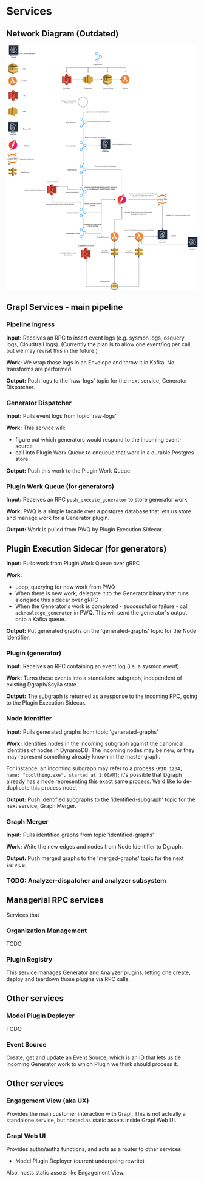 # Services

## Network Diagram (Outdated)

![Network Diagram](network_diagram.png)

## Grapl Services - main pipeline

### Pipeline Ingress

**Input:** Receives an RPC to insert event logs (e.g. sysmon logs, osquery logs,
Cloudtrail logs). (Currently the plan is to allow one event/log per call, but we
may revisit this in the future.)

**Work:** We wrap those logs in an Envelope and throw it in Kafka. No transforms
are performed.

**Output:** Push logs to the 'raw-logs' topic for the next service, Generator
Dispatcher.

### Generator Dispatcher

**Input:** Pulls event logs from topic 'raw-logs'

**Work:** This service will:

- figure out which generators would respond to the incoming event-source
- call into Plugin Work Queue to enqueue that work in a durable Postgres store.

**Output:** Push this work to the Plugin Work Queue.

### Plugin Work Queue (for generators)

**Input:** Receives an RPC `push_execute_generator` to store generator work

**Work:** PWQ is a simple facade over a postgres database that lets us store and
manage work for a Generator plugin.

**Output:** Work is pulled from PWQ by Plugin Execution Sidecar.

## Plugin Execution Sidecar (for generators)

**Input:** Pulls work from Plugin Work Queue over gRPC

**Work:**

- Loop, querying for new work from PWQ
- When there is new work, delegate it to the Generator binary that runs
  alongside this sidecar over gRPC
- When the Generator's work is completed - successful or failure - call
  `acknowledge_generator` in PWQ. This will send the generator's output onto a
  Kafka queue.

**Output:** Put generated graphs on the 'generated-graphs' topic for the Node
Identifier.

### Plugin (generator)

**Input:** Receives an RPC containing an event log (i.e. a sysmon event)

**Work:** Turns these events into a standalone subgraph, independent of existing
Dgraph/Scylla state.

**Output:** The subgraph is returned as a response to the incoming RPC, going to
the Plugin Execution Sidecar.

### Node Identifier

**Input:** Pulls generated graphs from topic 'generated-graphs'

**Work:** Identifies nodes in the incoming subgraph against the canonical
identities of nodes in DynamoDB. The incoming nodes may be new, or they may
represent something already known in the master graph.

For instance, an incoming subgraph may refer to a process
`{PID:1234, name: "coolthing.exe", started at 1:00AM}`; it's possible that
Dgraph already has a node representing this exact same process. We'd like to
de-duplicate this process node.

**Output:** Push identified subgraphs to the 'identified-subgraph' topic for the
next service, Graph Merger.

### Graph Merger

**Input:** Pulls identified graphs from topic 'identified-graphs'

**Work:** Write the new edges and nodes from Node Identifier to Dgraph.

**Output:** Push merged graphs to the 'merged-graphs' topic for the next
service.

### TODO: Analyzer-dispatcher and analyzer subsystem

## Managerial RPC services

Services that

### Organization Management

TODO

### Plugin Registry

This service manages Generator and Analyzer plugins, letting one create, deploy
and teardown those plugins via RPC calls.

## Other services

### Model Plugin Deployer

TODO

### Event Source

Create, get and update an Event Source, which is an ID that lets us tie incoming
Generator work to which Plugin we think should process it.

## Other services

### Engagement View (aka UX)

Provides the main customer interaction with Grapl. This is not actually a
standalone service, but hosted as static assets inside Grapl Web UI.

### Grapl Web UI

Provides authn/authz functions, and acts as a router to other services:

- Model Plugin Deployer (current undergoing rewrite)

Also, hosts static assets like Engagement View.
